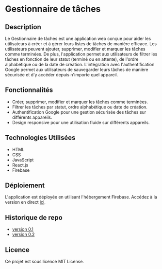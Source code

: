 # Gestionnaire de tâches

## Description
Le Gestionnaire de tâches est une application web conçue pour aider les utilisateurs à créer et à gérer leurs listes de tâches de manière efficace. Les utilisateurs peuvent ajouter, supprimer, modifier et marquer les tâches comme terminées. De plus, l'application permet aux utilisateurs de filtrer les tâches en fonction de leur statut (terminé ou en attente), de l'ordre alphabétique ou de la date de création. L'intégration avec l'authentification Google permet aux utilisateurs de sauvegarder leurs tâches de manière sécurisée et d'y accéder depuis n'importe quel appareil.

## Fonctionnalités
- Créer, supprimer, modifier et marquer les tâches comme terminées.
- Filtrer les tâches par statut, ordre alphabétique ou date de création.
- Authentification Google pour une gestion sécurisée des tâches sur différents appareils.
- Design responsive pour une utilisation fluide sur différents appareils.

## Technologies Utilisées
- HTML
- CSS
- JavaScript
- React.js
- Firebase

## Déploiement
L'application est déployée en utilisant l'hébergement Firebase. Accédez à la version en direct [ici](https://react-755b3.web.app/).

## Historique de repo
- [version 0.1](https://github.com/TTruongBill/memo-0.1)
- [version 0.2](https://github.com/TTruongBill/memo-0.2)
## Licence
Ce projet est sous licence MIT License.
